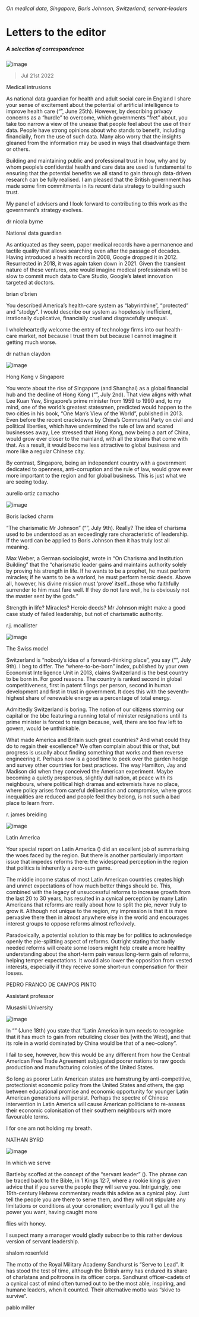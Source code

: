 ###### On medical data, Singapore, Boris Johnson, Switzerland, servant-leaders
# Letters to the editor 
##### A selection of correspondence 
![image](images/20220625_WBD001.jpg) 
> Jul 21st 2022 

Medical intrusions
As national data guardian for health and adult social care in England I share your sense of excitement about the potential of artificial intelligence to improve health care (“”, June 25th). However, by describing privacy concerns as a “hurdle” to overcome, which governments “fret” about, you take too narrow a view of the unease that people feel about the use of their data. People have strong opinions about who stands to benefit, including financially, from the use of such data. Many also worry that the insights gleaned from the information may be used in ways that disadvantage them or others.
Building and maintaining public and professional trust in how, why and by whom people’s confidential health and care data are used is fundamental to ensuring that the potential benefits we all stand to gain through data-driven research can be fully realised. I am pleased that the British government has made some firm commitments in its recent data strategy to building such trust. 
My panel of advisers and I look forward to contributing to this work as the government’s strategy evolves.
dr nicola byrne
National data guardian

As antiquated as they seem, paper medical records have a permanence and tactile quality that allows searching even after the passage of decades. Having introduced a health record in 2008, Google dropped it in 2012. Resurrected in 2018, it was again taken down in 2021. Given the transient nature of these ventures, one would imagine medical professionals will be slow to commit much data to Care Studio, Google’s latest innovation targeted at doctors.
brian o’brien

You described America’s health-care system as “labyrinthine”, “protected” and “stodgy”. I would describe our system as hopelessly inefficient, irrationally duplicative, financially cruel and disgracefully unequal. 
I wholeheartedly welcome the entry of technology firms into our health-care market, not because I trust them but because I cannot imagine it getting much worse. 
dr nathan claydon

![image](images/20220702_FNP001.jpg) 

Hong Kong v Singapore
You wrote about the rise of Singapore (and Shanghai) as a global financial hub and the decline of Hong Kong (“”, July 2nd). That view aligns with what Lee Kuan Yew, Singapore’s prime minister from 1959 to 1990 and, to my mind, one of the world’s greatest statesmen, predicted would happen to the two cities in his book, “One Man’s View of the World”, published in 2013. Even before the recent crackdowns by China’s Communist Party on civil and political liberties, which have undermined the rule of law and scared businesses away, Lee stressed that Hong Kong, now being a part of China, would grow ever closer to the mainland, with all the strains that come with that. As a result, it would become less attractive to global business and more like a regular Chinese city. 
By contrast, Singapore, being an independent country with a government dedicated to openness, anti-corruption and the rule of law, would grow ever more important to the region and for global business. This is just what we are seeing today. 
aurelio ortiz camacho

![image](images/20220709_LDD001.jpg) 

Boris lacked charm
“The charismatic Mr Johnson” (“”, July 9th). Really? The idea of charisma used to be understood as an exceedingly rare characteristic of leadership. If the word can be applied to Boris Johnson then it has truly lost all meaning. 
Max Weber, a German sociologist, wrote in “On Charisma and Institution Building” that the “charismatic leader gains and maintains authority solely by proving his strength in life. If he wants to be a prophet, he must perform miracles; if he wants to be a warlord, he must perform heroic deeds. Above all, however, his divine mission must ‘prove’ itself…those who faithfully surrender to him must fare well. If they do not fare well, he is obviously not the master sent by the gods.”
Strength in life? Miracles? Heroic deeds? Mr Johnson might make a good case study of failed leadership, but not of charismatic authority.
r.j. mcallister

![image](images/20220709_LDD003.jpg) 

The Swiss model
Switzerland is “nobody’s idea of a forward-thinking place”, you say (“”, July 9th). I beg to differ. The “where-to-be-born” index, published by your own Economist Intelligence Unit in 2013, claims Switzerland is the best country to be born in. For good reasons. The country is ranked second in global competitiveness, first in patent filings per person, second in human development and first in trust in government. It does this with the seventh-highest share of renewable energy as a percentage of total energy.
Admittedly Switzerland is boring. The notion of our citizens storming our capital or the bbc featuring a running total of minister resignations until its prime minister is forced to resign because, well, there are too few left to govern, would be unthinkable. 
What made America and Britain such great countries? And what could they do to regain their excellence? We often complain about this or that, but progress is usually about finding something that works and then reverse engineering it. Perhaps now is a good time to peek over the garden hedge and survey other countries for best practices. The way Hamilton, Jay and Madison did when they conceived the American experiment. Maybe becoming a quietly prosperous, slightly dull nation, at peace with its neighbours, where political high dramas and extremists have no place, where policy arises from careful deliberation and compromise, where gross inequalities are reduced and people feel they belong, is not such a bad place to learn from. 
r. james breiding

![image](images/20220618_SRP022.jpg) 

Latin America
Your special report on Latin America () did an excellent job of summarising the woes faced by the region. But there is another particularly important issue that impedes reforms there: the widespread perception in the region that politics is inherently a zero-sum game. 

The middle income status of most Latin American countries creates high and unmet expectations of how much better things should be. This, combined with the legacy of unsuccessful reforms to increase growth from the last 20 to 30 years, has resulted in a cynical perception by many Latin Americans that reforms are really about how to split the pie, never truly to grow it. Although not unique to the region, my impression is that it is more pervasive there then in almost anywhere else in the world and encourages interest groups to oppose reforms almost reflexively.

Paradoxically, a potential solution to this may be for politics to acknowledge openly the pie-splitting aspect of reforms. Outright stating that badly needed reforms will create some losers might help create a more healthy understanding about the short-term pain versus long-term gain of reforms, helping temper expectations. It would also lower the opposition from vested interests, especially if they receive some short-run compensation for their losses.

PEDRO FRANCO DE CAMPOS PINTO
Assistant professor
Musashi University

![image](images/20220618_LDD002.jpg) 

In “” (June 18th) you state that “Latin America in turn needs to recognise that it has much to gain from rebuilding closer ties [with the West], and that its role in a world dominated by China would be that of a neo-colony”.

I fail to see, however, how this would be any different from how the Central American Free Trade Agreement subjugated poorer nations to raw goods production and manufacturing colonies of the United States.

So long as poorer Latin American states are hamstrung by anti-competitive, protectionist economic policy from the United States and others, the gap between educational promise and economic opportunity for younger Latin American generations will persist. Perhaps the spectre of Chinese intervention in Latin America will cause American politicians to re-assess their economic colonisation of their southern neighbours with more favourable terms. 

I for one am not holding my breath.

NATHAN BYRD

![image](images/20220625_WBD002.jpg) 

In which we serve
Bartleby scoffed at the concept of the “servant leader” (). The phrase can be traced back to the Bible, in 1 Kings 12:7, where a rookie king is given advice that if you serve the people they will serve you. Intriguingly, one 19th-century Hebrew commentary reads this advice as a cynical ploy. Just tell the people you are there to serve them, and they will not stipulate any limitations or conditions at your coronation; eventually you’ll get all the power you want, having caught more 
flies with honey. 
I suspect many a manager would gladly subscribe to this rather devious version of servant leadership.
shalom rosenfeld

The motto of the Royal Military Academy Sandhurst is “Serve to Lead”. It has stood the test of time, although the British army has endured its share of charlatans and poltroons in its officer corps. Sandhurst officer-cadets of a cynical cast of mind often turned out to be the most able, inspiring, and humane leaders, when it counted. Their alternative motto was “skive to survive”. 
pablo miller

